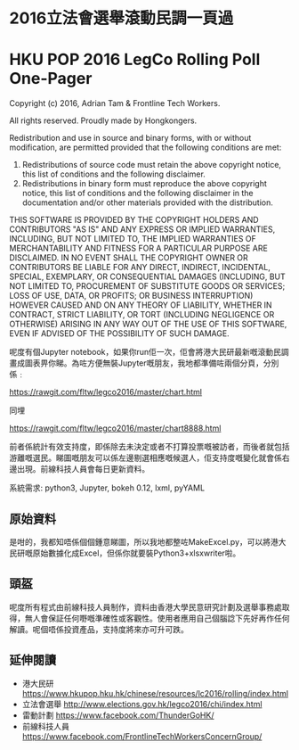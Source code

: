 # 2016立法會選舉滾動民調一頁過
# HKU POP 2016 LegCo Rolling Poll One-Pager

Copyright (c) 2016, Adrian Tam & Frontline Tech Workers.

All rights reserved. Proudly made by Hongkongers.

Redistribution and use in source and binary forms, with or without modification, are permitted provided that the following conditions are met:

1. Redistributions of source code must retain the above copyright notice, this list of conditions and the following disclaimer.
2. Redistributions in binary form must reproduce the above copyright notice, this list of conditions and the following disclaimer in the documentation and/or other materials provided with the distribution.

THIS SOFTWARE IS PROVIDED BY THE COPYRIGHT HOLDERS AND CONTRIBUTORS "AS IS" AND ANY EXPRESS OR IMPLIED WARRANTIES, INCLUDING, BUT NOT LIMITED TO, THE IMPLIED WARRANTIES OF MERCHANTABILITY AND FITNESS FOR A PARTICULAR PURPOSE ARE DISCLAIMED. IN NO EVENT SHALL THE COPYRIGHT OWNER OR CONTRIBUTORS BE LIABLE FOR ANY DIRECT, INDIRECT, INCIDENTAL, SPECIAL, EXEMPLARY, OR CONSEQUENTIAL DAMAGES (INCLUDING, BUT NOT LIMITED TO, PROCUREMENT OF SUBSTITUTE GOODS OR SERVICES; LOSS OF USE, DATA, OR PROFITS; OR BUSINESS INTERRUPTION) HOWEVER CAUSED AND ON ANY THEORY OF LIABILITY, WHETHER IN CONTRACT, STRICT LIABILITY, OR TORT (INCLUDING NEGLIGENCE OR OTHERWISE) ARISING IN ANY WAY OUT OF THE USE OF THIS SOFTWARE, EVEN IF ADVISED OF THE POSSIBILITY OF SUCH DAMAGE.

呢度有個Jupyter notebook，如果你run佢一次，佢會將港大民研最新嘅滾動民調畫成圖表畀你睇。為咗方便無裝Jupyter嘅朋友，我地都準備咗兩個分頁，分別係﹕

https://rawgit.com/fltw/legco2016/master/chart.html

同埋

https://rawgit.com/fltw/legco2016/master/chart8888.html

前者係統計有效支持度，即係除去未決定或者不打算投票嘅被訪者，而後者就包括游離嘅選民。睇圖嘅朋友可以係左邊剔選相應嘅候選人，佢支持度嘅變化就會係右邊出現。前線科技人員會每日更新資料。

系統需求: python3, Jupyter, bokeh 0.12, lxml, pyYAML

## 原始資料

是咁的，我都知唔係個個鍾意睇圖，所以我地都整咗MakeExcel.py，可以將港大民研嘅原始數據化成Excel，但係你就要裝Python3+xlsxwriter啦。

## 頭盔

呢度所有程式由前線科技人員制作，資料由香港大學民意研究計劃及選舉事務處取得，無人會保証任何嘢嘅準確性或客觀性。使用者應用自己個腦諗下先好再作任何解讀。呢個唔係投資產品，支持度將來亦可升可跌。

## 延伸閱讀

* 港大民研 https://www.hkupop.hku.hk/chinese/resources/lc2016/rolling/index.html
* 立法會選舉 http://www.elections.gov.hk/legco2016/chi/index.html
* 雷動計劃 https://www.facebook.com/ThunderGoHK/
* 前線科技人員 https://www.facebook.com/FrontlineTechWorkersConcernGroup/
